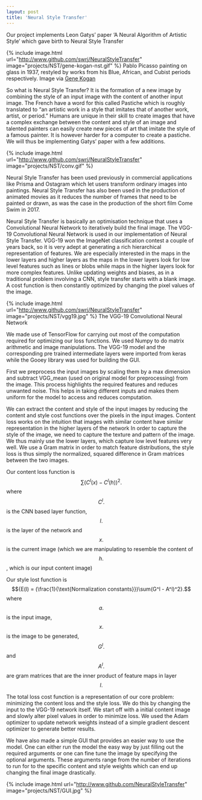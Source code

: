```yaml
---
layout: post
title: 'Neural Style Transfer'
---
```

Our project implements Leon Gatys’ paper ‘A Neural Algorithm of Artistic Style’ which gave birth to Neural Style Transfer

{% include image.html url="http://www.github.com/swrj/NeuralStyleTransfer" image="projects/NST/gene-kogan-nst.gif" %}
Pablo Picasso painting on glass in 1937, restyled by works from his Blue, African, and Cubist periods respectively. Image via [Gene Kogan](http://genekogan.com/works/style-transfer/)

So what is Neural Style Transfer?
It is the formation of a new image by combining the style of an input image with the content of another input image.
The French have a word for this called Pastiche which is roughly translated to “an artistic work in a style that imitates that of another work, artist, or period.”
Humans are unique in their skill to create images that have a complex exchange between the content and style of an image and talented painters can easily create new pieces of art that imitate the style of a famous painter. It is however harder for a computer to create a pastiche. 
We will thus be implementing Gatys’ paper with a few additions.

{% include image.html url="http://www.github.com/swrj/NeuralStyleTransfer" image="projects/NST/conv.gif" %}

Neural Style Transfer has been used previously in commercial applications like Prisma and Ostagram which let users transform ordinary images into paintings. 
Neural Style Transfer has also been used in the production of animated movies as it reduces the number of frames that need to be painted or drawn, as was the case in the production of the short film Come Swim in 2017.

Neural Style Transfer is basically an optimisation technique that uses a Convolutional Neural Network to iteratively build the final image.
The VGG-19 Convolutional Neural Network is used in our implementation of Neural Style Transfer. VGG-19 won the ImageNet classification contest a couple of years back, so it is very adept at generating a rich hierarchical representation of features. 
We are especially interested in the maps in the lower layers  and higher layers as the maps in the lower layers look for low level features such as lines or blobs while maps in the higher layers look for more complex features. 
Unlike updating weights and biases, as in a traditional problem involving a CNN, style transfer starts with a blank image. A cost function is then constantly optimized by changing the pixel values of the image.

{% include image.html url="http://www.github.com/swrj/NeuralStyleTransfer" image="projects/NST/vgg19.jpg" %}
The VGG-19 Convolutional Neural Network

We made use of TensorFlow for carrying out most of the computation required for optimizing our loss functions. We used Numpy to do matrix arithmetic and image manipulations. 
The VGG-19 model and the corresponding pre trained intermediate layers were imported from keras while the Gooey library was used for building the GUI.

First we preprocess the input images by scaling them by a max dimension and subtract VGG_mean (used on original model for preprocessing) from the image. This process highlights the required features and reduces unwanted noise. This helps in taking different inputs and makes them uniform for the model to access and reduces computation.

We can extract the content and style of the input images by reducing the content and style cost functions over the pixels in the input images.
Content loss works on the intuition that images with similar content have similar representation in the higher layers of the network
In order to capture the style of the image, we need to capture the texture and pattern of the image. We thus mainly use the lower layers, which capture low level features very well. We use a Gram matrix in order to match feature distributions, the style loss is thus simply the normalized, squared difference in Gram matrices between the two images.

Our content loss function is $${\sum(C^l(x) - C^l(h))^2}.$$ where $${C^l}.$$ is the CNN based layer function, $${l}.$$ is the layer of the network and $${x}.$$ is the current image (which we are manipulating to resemble the content of $${h}.$$, which is our input content image) 

Our style lost function is $${E(l) = (\frac{1}{\text{Normalization constants}})\sum(G^l - A^l)^2}.$$ where $${a}.$$ is the input image, $${x}.$$ is the image to be generated, $${G^l}.$$ and $${A^l}.$$ are gram matrices that are the inner product of feature maps in layer $${l}.$$

The total loss cost function is a representation of our core problem: minimizing the content loss and the style loss. We do this by changing the input to the VGG-19 network itself. We start off with a initial content image and slowly alter pixel values in order to minimize loss. We used the Adam optimizer to update network weights instead of a simple gradient descent optimizer to generate better results.

We have also made a simple GUI that provides an easier way to use the model. One can either run the model the easy way by just filling out the required arguments or one can fine tune the image by specifying the optional arguments. These arguments range from the number of iterations to run for to the specific content and style weights which can end up changing the final image drastically.

{% include image.html url="http://www.github.com/NeuralStyleTransfer" image="projects/NST/GUI.jpg" %}
